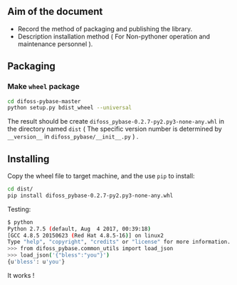 ## Aim of the document

- Record the method of packaging and publishing the library.
- Description installation method ( For Non-pythoner operation and maintenance personnel ).

## Packaging

### Make `wheel` package

```bash
cd difoss-pybase-master
python setup.py bdist_wheel --universal
```

The result should be create `difoss_pybase-0.2.7-py2.py3-none-any.whl` in the directory named `dist` ( The specific version number is determined by `__version__` in `difoss_pybase/__init__.py` ) .

## Installing

Copy the wheel file to target machine, and the use `pip` to install:

```bash
cd dist/
pip install difoss_pybase-0.2.7-py2.py3-none-any.whl
```

Testing:

```bash
$ python
Python 2.7.5 (default, Aug  4 2017, 00:39:18)
[GCC 4.8.5 20150623 (Red Hat 4.8.5-16)] on linux2
Type "help", "copyright", "credits" or "license" for more information.
>>> from difoss_pybase.common_utils import load_json
>>> load_json('{"bless":"you"}')
{u'bless': u'you'}
```

It works !


